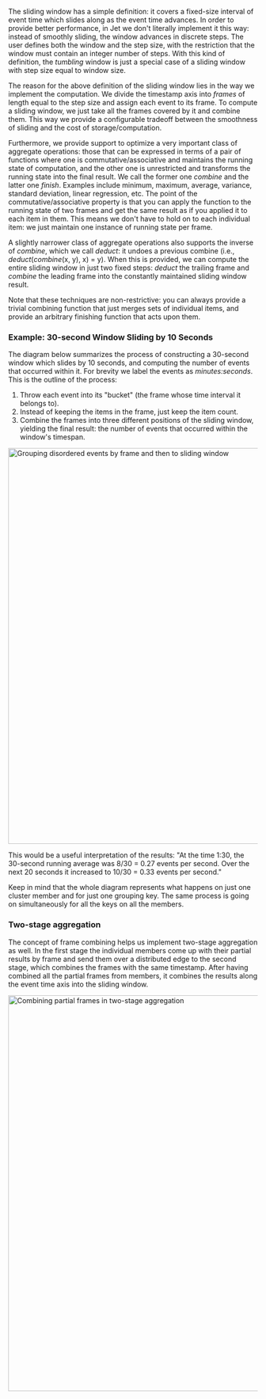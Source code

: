 The sliding window has a simple definition: it covers a fixed-size
interval of event time which slides along as the event time advances. In
order to provide better performance, in Jet we don't literally implement
it this way: instead of smoothly sliding, the window advances in discrete
steps. The user defines both the window and the step size, with the
restriction that the window must contain an integer number of steps. With
this kind of definition, the _tumbling_ window is just a special case of
a sliding window with step size equal to window size.

The reason for the above definition of the sliding window lies in the way
we implement the computation. We divide the timestamp axis into _frames_
of length equal to the step size and assign each event to its frame. To
compute a sliding window, we just take all the frames covered by it and
combine them. This way we provide a configurable tradeoff between the
smoothness of sliding and the cost of storage/computation. 

Furthermore, we provide support to optimize a very important class of
aggregate operations: those that can be expressed in terms of a pair of
functions where one is commutative/associative and maintains the running
state of computation, and the other one is unrestricted and transforms
the running state into the final result. We call the former one
_combine_ and the latter one _finish_. Examples include minimum,
maximum, average, variance, standard deviation, linear regression, etc.
The point of the commutative/associative property is that you can apply
the function to the running state of two frames and get the same result
as if you applied it to each item in them. This means we don't have to
hold on to each individual item: we just maintain one instance of
running state per frame.

A slightly narrower class of aggregate operations also supports the
inverse of _combine_, which we call _deduct_: it undoes a previous
combine (i.e., _deduct_(_combine_(x, y), x) = y). When this is provided,
we can compute the entire sliding window in just two fixed steps:
_deduct_ the trailing frame and _combine_ the leading frame into the
constantly maintained sliding window result.

Note that these techniques are non-restrictive: you can always provide a
trivial combining function that just merges sets of individual items,
and provide an arbitrary finishing function that acts upon them.

### Example: 30-second Window Sliding by 10 Seconds

The diagram below summarizes the process of constructing a 30-second
window which slides by 10 seconds, and computing the number of events
that occurred within it. For brevity we label the events as
_minutes:seconds_. This is the outline of the process:

1. Throw each event into its "bucket" (the frame whose time interval it
belongs to).
2. Instead of keeping the items in the frame, just keep the item count.
3. Combine the frames into three different positions of the sliding 
window, yielding the final result: the number of events that occurred 
within the window's timespan.

<img alt="Grouping disordered events by frame and then to sliding window" 
    src="/images/windowing-frames.png"
    width="800"/>

This would be a useful interpretation of the results: "At the time 1:30,
the 30-second running average was 8/30 = 0.27 events per second. Over
the next 20 seconds it increased to 10/30 = 0.33 events per second."

Keep in mind that the whole diagram represents what happens on just one
cluster member and for just one grouping key. The same process is going
on simultaneously for all the keys on all the members.

### Two-stage aggregation

The concept of frame combining helps us implement two-stage aggregation as well. In the first stage the individual members come up with their partial results by frame and send them over a distributed edge to the second stage, which combines the frames with the same timestamp. After having combined all the partial frames from members, it combines the results along the event time axis into the sliding window.

<img alt="Combining partial frames in two-stage aggregation" 
    src="/images/combining-frames.png"
    width="800"/>
